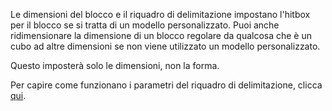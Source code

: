Le dimensioni del blocco e il riquadro di delimitazione impostano l'hitbox per il blocco se si tratta di un modello personalizzato. Puoi anche ridimensionare la dimensione di un blocco regolare da qualcosa che è un cubo ad altre dimensioni se non viene utilizzato un modello personalizzato.

Questo imposterà solo le dimensioni, non la forma.

Per capire come funzionano i parametri del riquadro di delimitazione, clicca [qui](https://mcreator.net/wiki/block-dimensions-and-bonding-box).